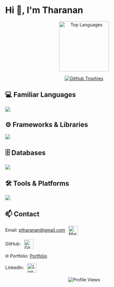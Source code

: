 # Hi 👋, I'm Tharanan

<p align="center">
  <img src="https://github-readme-stats.vercel.app/api/top-langs/?username=PTharanan&layout=compact&theme=dark&cache_seconds=1800&v=1" height="160" alt="Top Languages" />
</p>

<p align="center">
  <a href="https://github.com/ryo-ma/github-profile-trophy">
    <img src="https://trophygh.kolioaris.xyz/?username=PTharanan&show_icons=true&theme=onestar" alt="GitHub Trophies" />
  </a>
</p>

## 💻 Familiar Languages
<a href="https://skillicons.dev">
  <img src="https://skillicons.dev/icons?i=python,c,cs,javascript,typescript,html,css,tailwind" />
</a>

## ⚙️ Frameworks & Libraries
<a href="https://skillicons.dev">
  <img src="https://skillicons.dev/icons?i=angular,django" />
</a>

## 🗄️ Databases
<a href="https://skillicons.dev">
  <img src="https://skillicons.dev/icons?i=mysql" />
</a>

## 🛠️ Tools & Platforms
<a href="https://skillicons.dev">
  <img src="https://skillicons.dev/icons?i=kali,linux,sublime,pycharm,eclipse,visualstudio,vscode" />
</a>

## 📫 Contact

<!-- Email --><p align="center">
  Email:
  <a href="mailto:ptharanan@gmail.com">ptharanan@gmail.com</a>
  <a href="mailto:ptharanan@gmail.com">
    <img src="https://skillicons.dev/icons?i=gmail" 
         alt="Mail" width="30" 
         style="vertical-align:middle; margin-left:6px;" />
  </a>
</p> 

<!-- GitHub -->
<p>
  GitHub:
  <a href="https://github.com/PTharanan">
    <img src="https://skillicons.dev/icons?i=github" alt="GitHub" width="30" style="vertical-align:middle; margin-left:6px;" />
  </a>
</p>

<!-- Portfolio -->
<p>
  🌐 Portfolio:
  <a href="https://tharanan.neocities.org/">Portfolio</a>
</p>

<!-- LinkedIn -->
<p>
  LinkedIn:
  <a href="https://www.linkedin.com/in/tharanan/">
    <img src="https://skillicons.dev/icons?i=linkedin" alt="LinkedIn" width="30" style="vertical-align:middle; margin-left:6px;" />
  </a>
</p>


<div align="center">
  <img src="https://komarev.com/ghpvc/?username=PTharanan&style=flat-square&color=blue" alt="Profile Views" />
</div>













    



      

